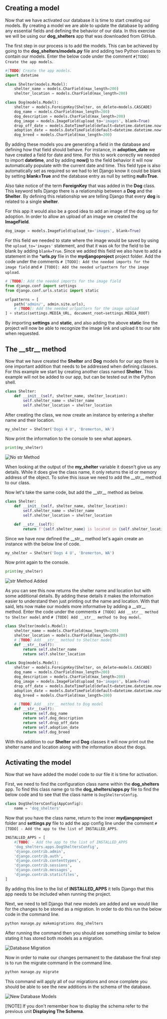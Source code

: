 ## Creating a model

Now that we have activated our database it is time to start creating our models. By creating a model we are able to update the database by adding any essential fields and defining the behavior of our data. In this exercise we will be using our **dog_shelters** app that was downloaded from GitHub.

The first step in our process is to add the models. This can be achieved by going to the **dog_shelters/models.py** file and adding two Python classes to contain our models. Enter the below code under the comment `#[TODO] Create the app models`.

```python
#[TODO] Create the app models.
import datetime

class Shelter(models.Model):
    shelter_name = models.CharField(max_length=200)
    shelter_location = models.CharField(max_length=200)

class Dog(models.Model):
    shelter = models.ForeignKey(Shelter, on_delete=models.CASCADE)
    dog_name = models.CharField(max_length=200)
    dog_description = models.CharField(max_length=200)
    dog_image = models.ImageField(upload_to='images', blank=True)
    drop_off_date = models.DateTimeField(default=datetime.datetime.now())
    adoption_date = models.DateTimeField(default=datetime.datetime.now(), blank=True, null=True)
    dog_breed = models.CharField(max_length=200)
```

By adding these models you are generating a field in the database and defining how that field should behave. For instance, in **adoption_date** we have created a field for date and time. For this to work correctly we needed to import **datetime**, and by adding **now()** to the field behavior it will now automatically populate with the current date and time. This field type is also automatically set as required so we had to let Django know it could be blank by setting **blank=True** and the database entry as null by setting **null=True**. 

Also take notice of the term **ForeignKey** that was added in the **Dog** class. This keyword tells Django there is a relationship between a **Dog** and the **Shelter**. By defining this relationship we are telling Django that every **dog** is related to a single **shelter**.

For this app it would also be a good idea to add an image of the dog up for adoption. In order to allow an upload of an image we created the **ImageField**.

```python
dog_image = models.ImageField(upload_to='images', blank=True)
```
For this field we needed to state where the image would be saved by using the `upload_to='images'` statement, and that it was ok for the field to be blank by adding `blank=True`. Since we added this field we also have to add a statement in the ***urls.py** file in the **mydjangoproject** project folder. Add the code under the comments `# [TODO]: Add the needed imports for the image field` and `# [TODO]: Add the needed urlpattern for the image upload`.

```python
# [TODO]: Add the needed imports for the image field
from django.conf import settings
from django.conf.urls.static import static

urlpatterns = [
    path('admin/', admin.site.urls),
    # [TODO]: Add the needed urlpattern for the image upload
] + static(settings.MEDIA_URL, document_root=settings.MEDIA_ROOT)
```
By importing **settings** and **static**, and also adding the above **static** line the project will now be able to recognize the image link and upload it to our site when requested.

## The \_\_str__ method

Now that we have created the **Shelter** and **Dog** models for our app there is one important addition that needs to be addressed when defining classes.
For this example we start by creating another class named **Shelter**. This example will not be added to our app, but can be tested out in the Python shell.

```python
class Shelter:
    def __init__(self, shelter_name, shelter_location):
        self.shelter_name = shelter_name
        self.shelter_location = shelter_location
```  

After creating the class, we now create an instance by entering a shelter name and their location.

```python
my_shelter = Shelter('Dogs 4 U', 'Bremerton, WA')
```

Now print the information to the console to see what appears.

```python
print(my_shelter)
```

 ![No __str__ Method](../Module2/Module2_Images/Module2_ObjectLocation.PNG)

When looking at the output of the **my_shelter** variable it doesn't give us any details. While it does give the class name, it only returns the id or memory address of the object. To solve this issue we need to add the \_\_str__ method to our class.

Now let's take the same code, but add the \_\_str__ method as below.

```python
class Shelter:
    def __init__(self, shelter_name, shelter_location):
        self.shelter_name = shelter_name
        self.shelter_location = shelter_location

    def __str__(self):
        return f'{self.shelter_name} is located in {self.shelter_location}.'
```

Since we have now defined the \_\_str__ method let's again create an instance with the below line of code.

```python
my_shelter = Shelter('Dogs 4 U', 'Bremerton, WA')
```

Now print again to the console.

```python
print(my_shelter)
```

![__str__ Method Added](../Module2/Module2_Images/Module2_ShelterLocation.PNG)

As you can see this now returns the shelter name and location but with some additional details. By adding these details it makes the information easier to understand then just printing out the name and location. With that said, lets now make our models more informative by adding a \_\_str__ method. Enter the code under the comments `# [TODO] Add __str__ method to Shelter model` and `# [TODO] Add __str__ method to Dog model`.

```python
class Shelter(models.Model):
    shelter_name = models.CharField(max_length=200)
    shelter_location = models.CharField(max_length=200)
    # [TODO] Add __str__ method to Shelter model
    def __str__(self):
        return self.shelter_name
        return self.shelter_location

class Dog(models.Model):
    shelter = models.ForeignKey(Shelter, on_delete=models.CASCADE)
    dog_name = models.CharField(max_length=200)
    dog_description = models.CharField(max_length=200)
    dog_image = models.ImageField(upload_to='images', blank=True)
    drop_off_date = models.DateTimeField(default=datetime.datetime.now())
    adoption_date = models.DateTimeField(default=datetime.datetime.now(), blank=True, null=True)
    dog_breed = models.CharField(max_length=200)

    # [TODO] Add __str__ method to Dog model
    def __str__(self):
        return self.dog_name
        return self.dog_description
        return self.drop_off_date
        return self.adoption_date
        return self.dog_breed
```

With this addition to our **Shelter** and **Dog** classes it will now print out the shelter name and location along with the information about the dogs.

## Activating the model

Now that we have added the model code to our file it is time for activation.

First, we need to find the configuration class name within the **dog_shelters** app. To find this class name go to the **dog_shelters/apps**.**py** file to find the below code and to see that the class name is `DogSheltersConfig`.

```python
class DogSheltersConfig(AppConfig):
    name = 'dog_shelters'
```

Now that you have the class name, return to the inner **mydjangoproject** folder and **settings**.**py** file to add the app config line under the comment `#[TODO] - Add the app to the list of INSTALLED_APPS`.

```python
INSTALLED_APPS = [
    #[TODO] - Add the app to the list of INSTALLED_APPS
    'dog_shelters.apps.DogSheltersConfig',
    'django.contrib.admin',
    'django.contrib.auth',
    'django.contrib.contenttypes',
    'django.contrib.sessions',
    'django.contrib.messages',
    'django.contrib.staticfiles',
]
```

By adding this line to the list of **INSTALLED_APPS** it tells Django that this app needs to be included when running the project.

Next, we need to tell Django that new models are added and we would like for the changes to be stored as a migration. In order to do this run the below code in the command line.

```python
python manage.py makemigrations dog_shelters
```

After running the command then you should see something similar to below stating it has stored both models as a migration.

![Database Migration](../Module2/Module2_Images/Module2_ModelMigration.PNG)

Now in order to make our changes permanent to the database the final step is to run the migrate command in the command line.

```python
python manage.py migrate
```

This command will apply all of our migrations and once complete you should be able to see the new additions in the schema of the database. 

![New Database Models](../Module2/Module2_Images/Module2_AddModels.PNG)


[!NOTE] If you don't remember how to display the schema refer to the previous unit **Displaying The Schema**.
